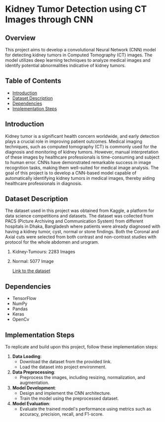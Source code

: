 ﻿# Kidney Tumor Detection using CT Images through CNN

## Overview
This project aims to develop a convolutional Neural Network (CNN) model for detecting kidney tumors in Computed Tomography (CT) images. The model utilizes deep learning techniques to analyze medical images and identify potential abnormalities indicative of kidney tumors.

## Table of Contents
+ [Introduction](https://github.com/KLE-tech-students/Kidney-Tumor-Detection-using-CT-Images-through-CNN?tab=readme-ov-file#introduction)
+ [Dataset Description](https://github.com/KLE-tech-students/Kidney-Tumor-Detection-using-CT-Images-through-CNN?tab=readme-ov-file#dependencies)
+ [Dependencies](https://github.com/KLE-tech-students/Kidney-Tumor-Detection-using-CT-Images-through-CNN?tab=readme-ov-file#dependencies)
+ [Implementation Steps]([https://github.com/KLE-tech-students/Kidney-Tumor-Detection-using-CT-Images-through-CNN?tab=readme-ov-file#ImplementationSteps](https://github.com/KLE-tech-students/Kidney-Tumor-Detection-using-CT-Images-through-CNN/blob/main/README.md#implementation-steps))




## Introduction
Kidney tumor is a significant health concern worldwide, and early detection plays a crucial role in improving patient outcomes. Medical imaging techniques, such as computed tomography (CT) is commonly used for the diagnosis and monitoring of kidney tumors. However, manual interpretation of these images by healthcare professionals is time-consuming and subject to human error. CNNs have demonstrated remarkable success in image recognition tasks, making them well-suited for medical image analysis. The goal of this project is to develop a CNN-based model capable of automatically identifying kidney tumors in medical images, thereby aiding healthcare professionals in diagnosis.

## Dataset Description
The dataset used in this project was obtained from Kaggle, a platform for data science competitions and datasets.
The dataset was collected from PACS (Picture Archiving and Communication System) from different hospitals in Dhaka, Bangladesh where patients were already diagnosed with having a kidney tumor, cyst, normal or stone findings. Both the Coronal and Axial cuts were selected from both contrast and non-contrast studies with protocol for the whole abdomen and urogram.

1. Kidney-Tumours: 2283 Images

2. Normal: 5077 Image

   [Link to the dataset](https://www.kaggle.com/datasets/nazmul0087/ct-kidney-dataset-normal-cyst-tumor-and-stone)

## Dependencies
+ TensorFlow
+ NumPy
+ Pandas
+ Keras
+ OpenCv

## Implementation Steps
To replicate and build upon this project, follow these implementation steps:
1. **Data Loading**:
   - Download the dataset from the provided link.
   - Load the dataset into project environment.
2. **Data Preprocessing**:
   - Preprocess the images, including resizing, normalization, and augmentation.
3. **Model Development**:
   - Design and implement the CNN architecture.
   - Train the model using the preprocessed dataset.
4. **Model Evaluation**:
   - Evaluate the trained model's performance using metrics such as accuracy, precision, recall, and F1-score.
